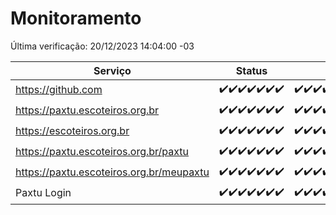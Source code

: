 # Monitoramento

Última verificação: 20/12/2023 14:04:00 -03

|Serviço|Status|Últimas 24h|
|---|---|---|
|https://github.com|<span title="2023-12-13: OK=24">✔️</span><span title="2023-12-14: OK=24">✔️</span><span title="2023-12-15: OK=24">✔️</span><span title="2023-12-16: OK=24">✔️</span><span title="2023-12-17: OK=24">✔️</span><span title="2023-12-18: OK=24">✔️</span><span title="2023-12-19: OK=18">✔️</span>|<span title="19/12/2023 15:06:00 -03 : 200">✔️</span><span title="19/12/2023 16:02:00 -03 : 200">✔️</span><span title="19/12/2023 17:04:00 -03 : 200">✔️</span><span title="19/12/2023 18:03:00 -03 : 200">✔️</span><span title="19/12/2023 19:03:00 -03 : 200">✔️</span><span title="19/12/2023 20:03:00 -03 : 200">✔️</span><span title="19/12/2023 21:25:00 -03 : 200">✔️</span><span title="19/12/2023 22:28:00 -03 : 200">✔️</span><span title="19/12/2023 23:04:00 -03 : 200">✔️</span><span title="20/12/2023 00:05:00 -03 : 200">✔️</span><span title="20/12/2023 01:06:00 -03 : 200">✔️</span><span title="20/12/2023 02:03:00 -03 : 200">✔️</span><span title="20/12/2023 03:07:00 -03 : 200">✔️</span><span title="20/12/2023 04:03:00 -03 : 200">✔️</span><span title="20/12/2023 05:07:00 -03 : 200">✔️</span><span title="20/12/2023 06:03:00 -03 : 200">✔️</span><span title="20/12/2023 07:04:00 -03 : 200">✔️</span><span title="20/12/2023 08:03:00 -03 : 200">✔️</span><span title="20/12/2023 09:09:00 -03 : 200">✔️</span><span title="20/12/2023 10:04:00 -03 : 200">✔️</span><span title="20/12/2023 11:03:00 -03 : 200">✔️</span><span title="20/12/2023 12:03:00 -03 : 200">✔️</span><span title="20/12/2023 13:06:00 -03 : 200">✔️</span><span title="20/12/2023 14:04:00 -03 : 200">✔️</span>|
|https://paxtu.escoteiros.org.br|<span title="2023-12-13: OK=24">✔️</span><span title="2023-12-14: OK=24">✔️</span><span title="2023-12-15: OK=24">✔️</span><span title="2023-12-16: OK=24">✔️</span><span title="2023-12-17: OK=24">✔️</span><span title="2023-12-18: OK=24">✔️</span><span title="2023-12-19: OK=18">✔️</span>|<span title="19/12/2023 15:06:00 -03 : 200">✔️</span><span title="19/12/2023 16:02:00 -03 : 200">✔️</span><span title="19/12/2023 17:04:00 -03 : 200">✔️</span><span title="19/12/2023 18:03:00 -03 : 200">✔️</span><span title="19/12/2023 19:03:00 -03 : 200">✔️</span><span title="19/12/2023 20:03:00 -03 : 200">✔️</span><span title="19/12/2023 21:25:00 -03 : 200">✔️</span><span title="19/12/2023 22:28:00 -03 : 200">✔️</span><span title="19/12/2023 23:04:00 -03 : 200">✔️</span><span title="20/12/2023 00:05:00 -03 : 200">✔️</span><span title="20/12/2023 01:06:00 -03 : 200">✔️</span><span title="20/12/2023 02:03:00 -03 : 200">✔️</span><span title="20/12/2023 03:07:00 -03 : 200">✔️</span><span title="20/12/2023 04:03:00 -03 : 200">✔️</span><span title="20/12/2023 05:07:00 -03 : 200">✔️</span><span title="20/12/2023 06:03:00 -03 : 200">✔️</span><span title="20/12/2023 07:04:00 -03 : 200">✔️</span><span title="20/12/2023 08:03:00 -03 : 200">✔️</span><span title="20/12/2023 09:09:00 -03 : 200">✔️</span><span title="20/12/2023 10:04:00 -03 : 200">✔️</span><span title="20/12/2023 11:03:00 -03 : 200">✔️</span><span title="20/12/2023 12:03:00 -03 : 200">✔️</span><span title="20/12/2023 13:06:00 -03 : 200">✔️</span><span title="20/12/2023 14:04:00 -03 : 200">✔️</span>|
|https://escoteiros.org.br|<span title="2023-12-13: OK=24">✔️</span><span title="2023-12-14: OK=24">✔️</span><span title="2023-12-15: OK=24">✔️</span><span title="2023-12-16: OK=24">✔️</span><span title="2023-12-17: OK=24">✔️</span><span title="2023-12-18: OK=24">✔️</span><span title="2023-12-19: OK=18">✔️</span>|<span title="19/12/2023 15:06:00 -03 : 200">✔️</span><span title="19/12/2023 16:02:00 -03 : 200">✔️</span><span title="19/12/2023 17:04:00 -03 : 200">✔️</span><span title="19/12/2023 18:03:00 -03 : 200">✔️</span><span title="19/12/2023 19:03:00 -03 : 200">✔️</span><span title="19/12/2023 20:03:00 -03 : 200">✔️</span><span title="19/12/2023 21:25:00 -03 : 200">✔️</span><span title="19/12/2023 22:28:00 -03 : 200">✔️</span><span title="19/12/2023 23:04:00 -03 : 200">✔️</span><span title="20/12/2023 00:05:00 -03 : 200">✔️</span><span title="20/12/2023 01:06:00 -03 : 200">✔️</span><span title="20/12/2023 02:03:00 -03 : 200">✔️</span><span title="20/12/2023 03:07:00 -03 : 200">✔️</span><span title="20/12/2023 04:03:00 -03 : 200">✔️</span><span title="20/12/2023 05:07:00 -03 : 200">✔️</span><span title="20/12/2023 06:03:00 -03 : 200">✔️</span><span title="20/12/2023 07:04:00 -03 : 200">✔️</span><span title="20/12/2023 08:03:00 -03 : 200">✔️</span><span title="20/12/2023 09:09:00 -03 : 200">✔️</span><span title="20/12/2023 10:04:00 -03 : 200">✔️</span><span title="20/12/2023 11:03:00 -03 : 200">✔️</span><span title="20/12/2023 12:03:00 -03 : 200">✔️</span><span title="20/12/2023 13:06:00 -03 : 200">✔️</span><span title="20/12/2023 14:04:00 -03 : 200">✔️</span>|
|https://paxtu.escoteiros.org.br/paxtu|<span title="2023-12-13: OK=24">✔️</span><span title="2023-12-14: OK=24">✔️</span><span title="2023-12-15: OK=24">✔️</span><span title="2023-12-16: OK=24">✔️</span><span title="2023-12-17: OK=24">✔️</span><span title="2023-12-18: OK=24">✔️</span><span title="2023-12-19: OK=18">✔️</span>|<span title="19/12/2023 15:06:00 -03 : 200">✔️</span><span title="19/12/2023 16:02:00 -03 : 200">✔️</span><span title="19/12/2023 17:04:00 -03 : 200">✔️</span><span title="19/12/2023 18:03:00 -03 : 200">✔️</span><span title="19/12/2023 19:03:00 -03 : 200">✔️</span><span title="19/12/2023 20:03:00 -03 : 200">✔️</span><span title="19/12/2023 21:25:00 -03 : 200">✔️</span><span title="19/12/2023 22:28:00 -03 : 200">✔️</span><span title="19/12/2023 23:04:00 -03 : 200">✔️</span><span title="20/12/2023 00:05:00 -03 : 200">✔️</span><span title="20/12/2023 01:06:00 -03 : 200">✔️</span><span title="20/12/2023 02:03:00 -03 : 200">✔️</span><span title="20/12/2023 03:07:00 -03 : 200">✔️</span><span title="20/12/2023 04:03:00 -03 : 200">✔️</span><span title="20/12/2023 05:07:00 -03 : 200">✔️</span><span title="20/12/2023 06:03:00 -03 : 200">✔️</span><span title="20/12/2023 07:04:00 -03 : 200">✔️</span><span title="20/12/2023 08:03:00 -03 : 200">✔️</span><span title="20/12/2023 09:09:00 -03 : 200">✔️</span><span title="20/12/2023 10:04:00 -03 : 200">✔️</span><span title="20/12/2023 11:03:00 -03 : 200">✔️</span><span title="20/12/2023 12:03:00 -03 : 200">✔️</span><span title="20/12/2023 13:06:00 -03 : 200">✔️</span><span title="20/12/2023 14:04:00 -03 : 200">✔️</span>|
|https://paxtu.escoteiros.org.br/meupaxtu|<span title="2023-12-13: OK=24">✔️</span><span title="2023-12-14: OK=24">✔️</span><span title="2023-12-15: OK=24">✔️</span><span title="2023-12-16: OK=24">✔️</span><span title="2023-12-17: OK=24">✔️</span><span title="2023-12-18: OK=24">✔️</span><span title="2023-12-19: OK=18">✔️</span>|<span title="19/12/2023 15:06:00 -03 : 200">✔️</span><span title="19/12/2023 16:02:00 -03 : 200">✔️</span><span title="19/12/2023 17:04:00 -03 : 200">✔️</span><span title="19/12/2023 18:03:00 -03 : 200">✔️</span><span title="19/12/2023 19:03:00 -03 : 200">✔️</span><span title="19/12/2023 20:03:00 -03 : 200">✔️</span><span title="19/12/2023 21:25:00 -03 : 200">✔️</span><span title="19/12/2023 22:28:00 -03 : 200">✔️</span><span title="19/12/2023 23:04:00 -03 : 200">✔️</span><span title="20/12/2023 00:05:00 -03 : 200">✔️</span><span title="20/12/2023 01:06:00 -03 : 200">✔️</span><span title="20/12/2023 02:03:00 -03 : 200">✔️</span><span title="20/12/2023 03:07:00 -03 : 200">✔️</span><span title="20/12/2023 04:03:00 -03 : 200">✔️</span><span title="20/12/2023 05:07:00 -03 : 200">✔️</span><span title="20/12/2023 06:03:00 -03 : 200">✔️</span><span title="20/12/2023 07:04:00 -03 : 200">✔️</span><span title="20/12/2023 08:03:00 -03 : 200">✔️</span><span title="20/12/2023 09:09:00 -03 : 200">✔️</span><span title="20/12/2023 10:04:00 -03 : 200">✔️</span><span title="20/12/2023 11:03:00 -03 : 200">✔️</span><span title="20/12/2023 12:03:00 -03 : 200">✔️</span><span title="20/12/2023 13:06:00 -03 : 200">✔️</span><span title="20/12/2023 14:04:00 -03 : 200">✔️</span>|
|Paxtu Login|<span title="2023-12-13: OK=24">✔️</span><span title="2023-12-14: OK=24">✔️</span><span title="2023-12-15: OK=24">✔️</span><span title="2023-12-16: OK=24">✔️</span><span title="2023-12-17: OK=24">✔️</span><span title="2023-12-18: OK=24">✔️</span><span title="2023-12-19: OK=18">✔️</span>|<span title="19/12/2023 15:06:00 -03 : 200">✔️</span><span title="19/12/2023 16:02:00 -03 : 200">✔️</span><span title="19/12/2023 17:04:00 -03 : 200">✔️</span><span title="19/12/2023 18:03:00 -03 : 200">✔️</span><span title="19/12/2023 19:03:00 -03 : 200">✔️</span><span title="19/12/2023 20:03:00 -03 : 200">✔️</span><span title="19/12/2023 21:25:00 -03 : 200">✔️</span><span title="19/12/2023 22:28:00 -03 : 200">✔️</span><span title="19/12/2023 23:04:00 -03 : 200">✔️</span><span title="20/12/2023 00:05:00 -03 : 200">✔️</span><span title="20/12/2023 01:06:00 -03 : 200">✔️</span><span title="20/12/2023 02:03:00 -03 : 200">✔️</span><span title="20/12/2023 03:07:00 -03 : 200">✔️</span><span title="20/12/2023 04:03:00 -03 : 200">✔️</span><span title="20/12/2023 05:07:00 -03 : 200">✔️</span><span title="20/12/2023 06:03:00 -03 : 200">✔️</span><span title="20/12/2023 07:04:00 -03 : 200">✔️</span><span title="20/12/2023 08:03:00 -03 : 200">✔️</span><span title="20/12/2023 09:09:00 -03 : 200">✔️</span><span title="20/12/2023 10:04:00 -03 : 200">✔️</span><span title="20/12/2023 11:03:00 -03 : 200">✔️</span><span title="20/12/2023 12:03:00 -03 : 200">✔️</span><span title="20/12/2023 13:06:00 -03 : 200">✔️</span><span title="20/12/2023 14:04:00 -03 : 200">✔️</span>|
